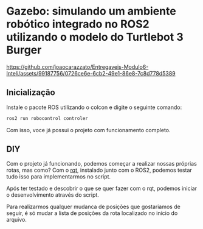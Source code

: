 # Gazebo: simulando um ambiente robótico integrado no ROS2 utilizando o modelo do Turtlebot 3 Burger

https://github.com/joaocarazzato/Entregaveis-Modulo6-Inteli/assets/99187756/0726ce6e-6cb2-49e1-86e8-7c8d778d5389

## Inicialização

Instale o pacote ROS utilizando o colcon e digite o seguinte comando:
```sh
ros2 run robocontrol controler
```

Com isso, voce já possui o projeto com funcionamento completo.
## DIY
Com o projeto já funcionando, podemos começar a realizar nossas próprias rotas, mas como? Com o [rqt](https://docs.ros.org/en/humble/Concepts/About-RQt.html), instalado junto com o ROS2, podemos testar tudo isso para implementarmos no script.

Após ter testado e descobrir o que se quer fazer com o rqt, podemos iniciar o desenvolvimento através do script.

Para realizarmos qualquer mudanca de posições que gostariamos de seguir, é só mudar a lista de posições da rota localizado no início do arquivo.
